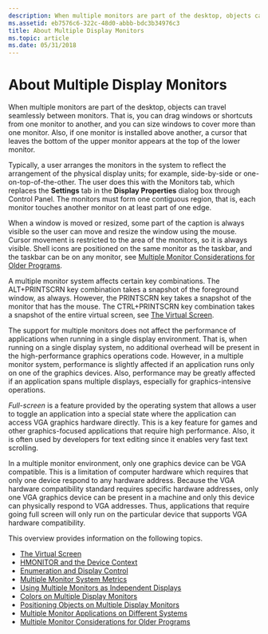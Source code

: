 ```yaml
---
description: When multiple monitors are part of the desktop, objects can travel seamlessly between monitors.
ms.assetid: eb7576c6-322c-48d0-abbb-bdc3b34976c3
title: About Multiple Display Monitors
ms.topic: article
ms.date: 05/31/2018
---
```


# About Multiple Display Monitors

When multiple monitors are part of the desktop, objects can travel seamlessly between monitors. That is, you can drag windows or shortcuts from one monitor to another, and you can size windows to cover more than one monitor. Also, if one monitor is installed above another, a cursor that leaves the bottom of the upper monitor appears at the top of the lower monitor.

Typically, a user arranges the monitors in the system to reflect the arrangement of the physical display units; for example, side-by-side or one-on-top-of-the-other. The user does this with the Monitors tab, which replaces the **Settings** tab in the **Display Properties** dialog box through Control Panel. The monitors must form one contiguous region, that is, each monitor touches another monitor on at least part of one edge.

When a window is moved or resized, some part of the caption is always visible so the user can move and resize the window using the mouse. Cursor movement is restricted to the area of the monitors, so it is always visible. Shell icons are positioned on the same monitor as the taskbar, and the taskbar can be on any monitor, see [Multiple Monitor Considerations for Older Programs](multiple-monitor-considerations-for-older-programs.md).

A multiple monitor system affects certain key combinations. The ALT+PRINTSCRN key combination takes a snapshot of the foreground window, as always. However, the PRINTSCRN key takes a snapshot of the monitor that has the mouse. The CTRL+PRINTSCRN key combination takes a snapshot of the entire virtual screen, see [The Virtual Screen](the-virtual-screen.md).

The support for multiple monitors does not affect the performance of applications when running in a single display environment. That is, when running on a single display system, no additional overhead will be present in the high-performance graphics operations code. However, in a multiple monitor system, performance is slightly affected if an application runs only on one of the graphics devices. Also, performance may be greatly affected if an application spans multiple displays, especially for graphics-intensive operations.

*Full-screen* is a feature provided by the operating system that allows a user to toggle an application into a special state where the application can access VGA graphics hardware directly. This is a key feature for games and other graphics-focused applications that require high performance. Also, it is often used by developers for text editing since it enables very fast text scrolling.

In a multiple monitor environment, only one graphics device can be VGA compatible. This is a limitation of computer hardware which requires that only one device respond to any hardware address. Because the VGA hardware compatibility standard requires specific hardware addresses, only one VGA graphics device can be present in a machine and only this device can physically respond to VGA addresses. Thus, applications that require going full screen will only run on the particular device that supports VGA hardware compatibility.

This overview provides information on the following topics.

-   [The Virtual Screen](the-virtual-screen.md)
-   [HMONITOR and the Device Context](hmonitor-and-the-device-context.md)
-   [Enumeration and Display Control](enumeration-and-display-control.md)
-   [Multiple Monitor System Metrics](multiple-monitor-system-metrics.md)
-   [Using Multiple Monitors as Independent Displays](using-multiple-monitors-as-independent-displays.md)
-   [Colors on Multiple Display Monitors](colors-on-multiple-display-monitors.md)
-   [Positioning Objects on Multiple Display Monitors](positioning-objects-on-multiple-display-monitors.md)
-   [Multiple Monitor Applications on Different Systems](multiple-monitor-applications-on-different-systems.md)
-   [Multiple Monitor Considerations for Older Programs](multiple-monitor-considerations-for-older-programs.md)

 

 



